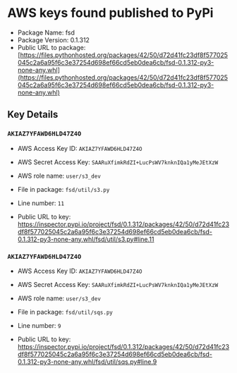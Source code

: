 # AWS keys found published to PyPi

* Package Name: fsd
* Package Version: 0.1.312
* Public URL to package: [https://files.pythonhosted.org/packages/42/50/d72d41fc23df8f577025045c2a6a95f6c3e37254d698ef66cd5eb0dea6cb/fsd-0.1.312-py3-none-any.whl](https://files.pythonhosted.org/packages/42/50/d72d41fc23df8f577025045c2a6a95f6c3e37254d698ef66cd5eb0dea6cb/fsd-0.1.312-py3-none-any.whl)

## Key Details

### `AKIAZ7YFAWD6HLD47Z4O`

* AWS Access Key ID: `AKIAZ7YFAWD6HLD47Z4O`
* AWS Secret Access Key: `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` 
* AWS role name: `user/s3_dev`
* File in package: `fsd/util/s3.py`
* Line number: `11`

* Public URL to key: https://inspector.pypi.io/project/fsd/0.1.312/packages/42/50/d72d41fc23df8f577025045c2a6a95f6c3e37254d698ef66cd5eb0dea6cb/fsd-0.1.312-py3-none-any.whl/fsd/util/s3.py#line.11



### `AKIAZ7YFAWD6HLD47Z4O`

* AWS Access Key ID: `AKIAZ7YFAWD6HLD47Z4O`
* AWS Secret Access Key: `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` 
* AWS role name: `user/s3_dev`
* File in package: `fsd/util/sqs.py`
* Line number: `9`

* Public URL to key: https://inspector.pypi.io/project/fsd/0.1.312/packages/42/50/d72d41fc23df8f577025045c2a6a95f6c3e37254d698ef66cd5eb0dea6cb/fsd-0.1.312-py3-none-any.whl/fsd/util/sqs.py#line.9


